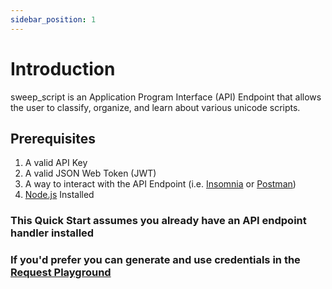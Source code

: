 ```yaml
---
sidebar_position: 1
---
```


# Introduction

sweep_script is an Application Program Interface (API) Endpoint that allows the user to classify, organize, and learn about various unicode scripts.


## Prerequisites

1. A valid API Key
2. A valid JSON Web Token (JWT)
3. A way to interact with the API Endpoint (i.e. [Insomnia](https://insomnia.rest/download "Insomnia Install") or [Postman](https://www.postman.com/ "Postman Install")) 
4. [Node.js](https://nodejs.org/en/download/ "Node Install") Installed

### This Quick Start assumes you already have an API endpoint handler installed

### If you'd prefer you can generate and use credentials in the <a href="/playground">Request Playground</a>